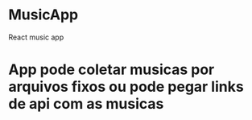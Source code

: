 # MusicApp
React music app
<h1> App pode coletar musicas por arquivos fixos ou pode pegar links de api com as musicas </h1>
<img src=""></img>
